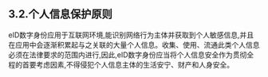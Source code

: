 ## 3.2.个人信息保护原则

eID数字身份应用于互联网环境,能识别网络行为主体并获取到个人敏感信息,并且在应用中会逐渐积累起与之关联的大量个人信息。收集、使用、流通此类个人信息必须在法律要求的范围内进行,因此,eID数字身份应当将个人信息安全作为贯彻全程的首要考虑因素,不得侵犯个人信息主体的生活安宁、财产和人身安全。


